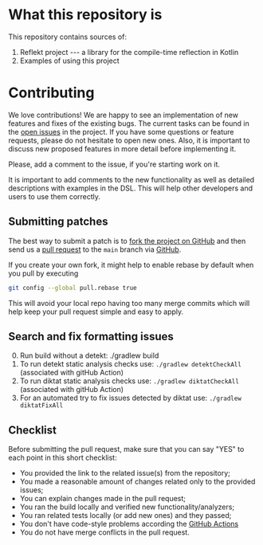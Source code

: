 # What this repository is

This repository contains sources of:
1. Reflekt project --- a library for the compile-time reflection in Kotlin
1. Examples of using this project

# Contributing

We love contributions!
We are happy to see an implementation of new features and fixes of the existing bugs.
The current tasks can be found in the [open issues](https://github.com/JetBrains-Research/reflekt/issues) in the project.
If you have some questions or feature requests, please do not hesitate to open new ones.
Also, it is important to discuss new proposed features in more detail before implementing it.

Please, add a comment to the issue, if you're starting work on it.

It is important to add comments to the new functionality as well as detailed descriptions with examples in the DSL.
This will help other developers and users to use them correctly.

## Submitting patches

The best way to submit a patch is to [fork the project on GitHub](https://help.github.com/articles/fork-a-repo/) 
and then send us a [pull request](https://help.github.com/articles/creating-a-pull-request/) 
to the `main` branch via [GitHub](https://github.com).

If you create your own fork, it might help to enable rebase by default
when you pull by executing
``` bash
git config --global pull.rebase true
```
This will avoid your local repo having too many merge commits
which will help keep your pull request simple and easy to apply.

## Search and fix formatting issues
0. Run build without a detekt: ./gradlew build
1. To run detekt static analysis checks use: `./gradlew detektCheckAll` (associated with gitHub Action)
2. To run diktat static analysis checks use: `./gradlew diktatCheckAll` (associated with gitHub Action)
3. For an automated try to fix issues detected by diktat use: `./gradlew diktatFixAll`

## Checklist

Before submitting the pull request, make sure that you can say "YES" to each point in this short checklist:

- You provided the link to the related issue(s) from the repository;
- You made a reasonable amount of changes related only to the provided issues;
- You can explain changes made in the pull request;
- You ran the build locally and verified new functionality/analyzers;
- You ran related tests locally (or add new ones) and they passed;
- You don't have code-style problems according the [GitHub Actions](https://github.com/JetBrains-Research/reflekt/tree/master/.github/workflows)
- You do not have merge conflicts in the pull request.
